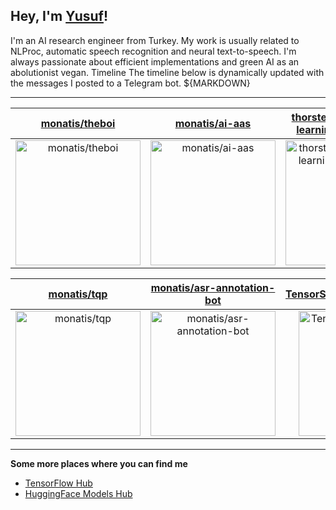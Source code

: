 ## Hey, I'm [Yusuf](https://www.linkedin.com/in/yusuf-sar%C4%B1g%C3%B6z-4bb826ba/)!

I'm an AI research engineer from Turkey. My work is usually related to NLProc, automatic speech recognition and neural text-to-speech. I'm always passionate about efficient implementations and green AI as an abolutionist vegan.
Timeline
The timeline below is dynamically updated with the messages I posted to a Telegram bot.
${MARKDOWN}

---

| [monatis/theboi](https://github.com/monatis/theboi) | [monatis/ai-aas](https://github.com/monatis/ai-aas) | [thorstenMueller/deep-learning-german-tts](https://github.com/thorstenMueller/deep-learning-german-tts) |
| :-: | :-: | :-: |
| <a href="https://github.com/monatis/theboi"><img src="https://github.com/monatis/monatis/raw/main/DISPLAY.jpg" alt="monatis/theboi" title="monatis/theboi" width="200" height="200"></a> | <a href="https://github.com/monatis/ai-aas"><img src="https://github.com/monatis/monatis/raw/main/DISPLAY.jpg" alt="monatis/ai-aas" title="monatis/ai-aas" width="200" height="200"></a> | <a href="https://github.com/thorstenMueller/deep-learning-german-tts"><img src="https://github.com/monatis/monatis/raw/main/DISPLAY.jpg" alt="thorstenMueller/deep-learning-german-tts" title="thorstenMueller/deep-learning-german-tts" width="200" height="200"></a> |

| [monatis/tqp](https://github.com/monatis/tqp) | [monatis/asr-annotation-bot](https://github.com/monatis/asr-annotation-bot) | [TensorSpeech/TensorFlowASR](https://github.com/TensorSpeech/TensorFlowASR) |
| :-: | :-: | :-: |
| <a href="https://github.com/monatis/tqp"><img src="https://github.com/monatis/monatis/raw/main/DISPLAY.jpg" alt="monatis/tqp" title="monatis/tqp" width="200" height="200"></a> | <a href="https://github.com/monatis/asr-annotation-bot"><img src="https://github.com/monatis/monatis/raw/main/DISPLAY.jpg" alt="monatis/asr-annotation-bot" title="monatis/asr-annotation-bot" width="200" height="200"></a> | <a href="https://github.com/TensorSpeech/TensorFlowASR"><img src="https://github.com/monatis/monatis/raw/main/DISPLAY.jpg" alt="TensorSpeech/TensorFlowASR" title="TensorSpeech/TensorFlowASR" width="200" height="200"></a> |



---

**Some more places where you can find me**
- [TensorFlow Hub](https://tfhub.dev/monatis)
- [HuggingFace Models Hub](https://huggingface.co/mys)
